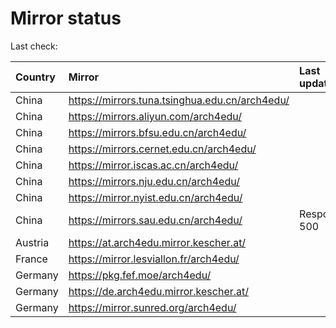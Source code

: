 <script src="./time.js"></script>
# Mirror status
Last check: <script type="text/javascript">localize(1714763690.1387799);</script>

|Country|Mirror|Last update|
|:------|:-----|:----------|
|China|https://mirrors.tuna.tsinghua.edu.cn/arch4edu/|<script type="text/javascript">localize(1714718083);</script>|
|China|https://mirrors.aliyun.com/arch4edu/|<script type="text/javascript">localize(1714718083);</script>|
|China|https://mirrors.bfsu.edu.cn/arch4edu/|<script type="text/javascript">localize(1714718083);</script>|
|China|https://mirrors.cernet.edu.cn/arch4edu/|<script type="text/javascript">localize(1714718083);</script>|
|China|https://mirror.iscas.ac.cn/arch4edu/|<script type="text/javascript">localize(1714718083);</script>|
|China|https://mirrors.nju.edu.cn/arch4edu/|<script type="text/javascript">localize(1714674898);</script>|
|China|https://mirror.nyist.edu.cn/arch4edu/|<script type="text/javascript">localize(1714718083);</script>|
|China|https://mirrors.sau.edu.cn/arch4edu/|Response 500|
|Austria|https://at.arch4edu.mirror.kescher.at/|<script type="text/javascript">localize(1714718083);</script>|
|France|https://mirror.lesviallon.fr/arch4edu/|<script type="text/javascript">localize(1714718083);</script>|
|Germany|https://pkg.fef.moe/arch4edu/|<script type="text/javascript">localize(1714718083);</script>|
|Germany|https://de.arch4edu.mirror.kescher.at/|<script type="text/javascript">localize(1714718083);</script>|
|Germany|https://mirror.sunred.org/arch4edu/|<script type="text/javascript">localize(1714718083);</script>|

<script src="./tablefilter/tablefilter.js"></script>
<script src="./table.js"></script>